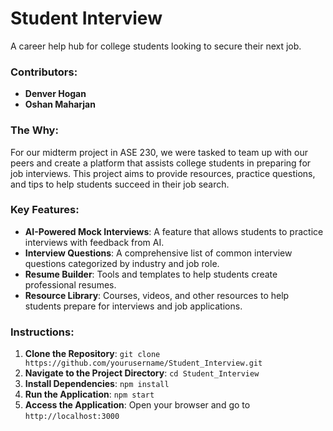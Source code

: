 # Student Interview
A career help hub for college students looking to secure their next job. 

### Contributors:
- **Denver Hogan**
- **Oshan Maharjan**

### The Why: 
For our midterm project in ASE 230, we were tasked to team up with our peers and create a platform that assists college students in preparing for job interviews. This project aims to provide resources, practice questions, and tips to help students succeed in their job search.

### Key Features:
- **AI-Powered Mock Interviews**: A feature that allows students to practice interviews with feedback from AI.
- **Interview Questions**: A comprehensive list of common interview questions categorized by industry and job role.
- **Resume Builder**: Tools and templates to help students create professional resumes.
- **Resource Library**: Courses, videos, and other resources to help students prepare for interviews and job applications.

### Instructions:
1. **Clone the Repository**: `git clone https://github.com/yourusername/Student_Interview.git`
2. **Navigate to the Project Directory**: `cd Student_Interview`
3. **Install Dependencies**: `npm install`
4. **Run the Application**: `npm start`
5. **Access the Application**: Open your browser and go to `http://localhost:3000`
